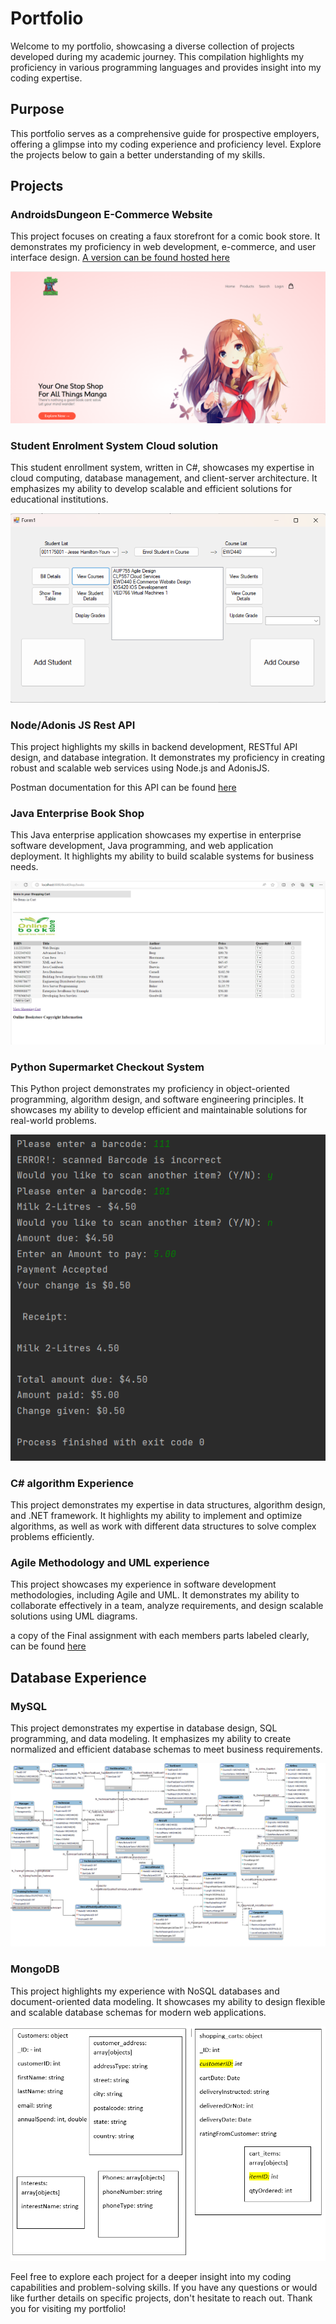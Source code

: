 # Portfolio
Welcome to my portfolio, showcasing a diverse collection of projects developed during my academic journey. This compilation highlights my proficiency in various programming languages and provides insight into my coding expertise.  

## Purpose
This portfolio serves as a comprehensive guide for prospective employers, offering a glimpse into my coding experience and proficiency level. Explore the projects below to gain a better understanding of my skills.  


## Projects
### AndroidsDungeon E-Commerce Website
This project focuses on creating a faux storefront for a comic book store. It demonstrates my proficiency in web development, e-commerce, and user interface design.
[A version can be found hosted here](https://androidsdungeon.free.nf/)  

![Image of AndroidsDungeon Home page](Tidbits/AndroidsDungeonExample.png)  


### Student Enrolment System Cloud solution
This student enrollment system, written in C#, showcases my expertise in cloud computing, database management, and client-server architecture. It emphasizes my ability to develop scalable and efficient solutions for educational institutions.  

![Image of Cloud App](Tidbits/CloudAppExample.png)  

### Node/Adonis JS Rest API
This project highlights my skills in backend development, RESTful API design, and database integration. It demonstrates my proficiency in creating robust and scalable web services using Node.js and AdonisJS.

Postman documentation for this API can be found [here](https://documenter.getpostman.com/view/27357950/2s93z58jNF)  

### Java Enterprise Book Shop
This Java enterprise application showcases my expertise in enterprise software development, Java programming, and web application deployment. It highlights my ability to build scalable systems for business needs.  

![Image Java Enterprise App](Tidbits/JavaEnterpriseExample.png)  


### Python Supermarket Checkout System
This Python project demonstrates my proficiency in object-oriented programming, algorithm design, and software engineering principles. It showcases my ability to develop efficient and maintainable solutions for real-world problems.  

![Image Python Supermarket App](Tidbits/PythonExample.png)

### C# algorithm Experience
This project demonstrates my expertise in data structures, algorithm design, and .NET framework. It highlights my ability to implement and optimize algorithms, as well as work with different data structures to solve complex problems efficiently.

### Agile Methodology and UML experience
This project showcases my experience in software development methodologies, including Agile and UML. It demonstrates my ability to collaborate effectively in a team, analyze requirements, and design scalable solutions using UML diagrams.

a copy of the Final assignment with each members parts labeled clearly, can be found [here](https://docs.google.com/document/d/1HiDwRAqUs1Bj7arR8uxGVVhfp_001O1d/edit?usp=sharing&ouid=112035954168563845230&rtpof=true&sd=true)  

## Database Experience
### MySQL
This project demonstrates my expertise in database design, SQL programming, and data modeling. It emphasizes my ability to create normalized and efficient database schemas to meet business requirements.  

![Image of SQL Schema](Tidbits/SQLExample.png)  

### MongoDB
This project highlights my experience with NoSQL databases and document-oriented data modeling. It showcases my ability to design flexible and scalable database schemas for modern web applications.  

![Image of MongoDB Schema](Tidbits/MongoExample.png)  


Feel free to explore each project for a deeper insight into my coding capabilities and problem-solving skills. If you have any questions or would like further details on specific projects, don't hesitate to reach out. Thank you for visiting my portfolio!
